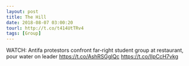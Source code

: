 ```yaml
---
layout: post
title: The Hill
date: 2018-08-07 03:00:20
tourl: http://t.co/t414UtTRv4
tags: [Group]
---
```

WATCH: Antifa protestors confront far-right student group at restaurant, pour water on leader https://t.co/AshRSGgIQc https://t.co/IlpCcH7vkg